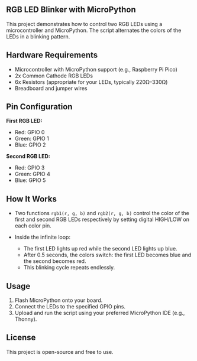 ## RGB LED Blinker with MicroPython

This project demonstrates how to control two RGB LEDs using a microcontroller and MicroPython. The script alternates the colors of the LEDs in a blinking pattern.

## Hardware Requirements

* Microcontroller with MicroPython support (e.g., Raspberry Pi Pico)
* 2x Common Cathode RGB LEDs
* 6x Resistors (appropriate for your LEDs, typically 220Ω–330Ω)
* Breadboard and jumper wires

## Pin Configuration

**First RGB LED:**

* Red: GPIO 0
* Green: GPIO 1
* Blue: GPIO 2

**Second RGB LED:**

* Red: GPIO 3
* Green: GPIO 4
* Blue: GPIO 5

## How It Works

* Two functions `rgb1(r, g, b)` and `rgb2(r, g, b)` control the color of the first and second RGB LEDs respectively by setting digital HIGH/LOW on each color pin.
* Inside the infinite loop:

  * The first LED lights up red while the second LED lights up blue.
  * After 0.5 seconds, the colors switch: the first LED becomes blue and the second becomes red.
  * This blinking cycle repeats endlessly.

## Usage

1. Flash MicroPython onto your board.
2. Connect the LEDs to the specified GPIO pins.
3. Upload and run the script using your preferred MicroPython IDE (e.g., Thonny).

## License

This project is open-source and free to use.
